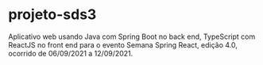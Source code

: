 # projeto-sds3
Aplicativo web usando Java com Spring Boot no back end, TypeScript com ReactJS no front end para o evento Semana Spring React, edição 4.0, ocorrido de 06/09/2021 a 12/09/2021.
